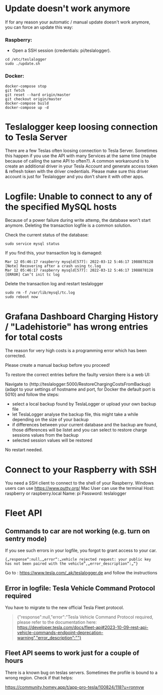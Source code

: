 # Update doesn't work anymore
If for any reason your automatic / manual update doesn't work anymore, you can force an update this way:
### Raspberry: 
- Open a SSH session (credentials: pi/teslalogger). 
```
cd /etc/teslalogger
sudo ./update.sh
```

### Docker:
```
docker-compose stop
git fetch
git reset --hard origin/master
git checkout origin/master
docker-compose build
docker-compose up -d
```

# Teslalogger keep loosing connection to Tesla Server
There are a few Teslas often loosing connection to Tesla Server. Sometimes this happen if you use the API with many Services at the same time (maybe because of calling the same API to often?). A common workaround is to create an additional driver in your Tesla Account and generate access token & refresh token with the driver credentials. Please make sure this driver account is just for Teslalogger and you don't share it with other apps. 

# Logfile: Unable to connect to any of the specified MySQL hosts
Because of a power failure during write attemp, the database won't start anymore. Deleting the transaction logfile is a common solution.

Check the current status of the database:
```
sudo service mysql status
```

If you find this, your transaction log is damaged:
```
Mar 12 05:46:17 raspberry mysqld[577]: 2022-03-12 5:46:17 1988878128 [Note] Recovering after a crash using tc.log
Mar 12 05:46:17 raspberry mysqld[577]: 2022-03-12 5:46:17 1988878128 [ERROR] Can’t init tc log
```

Delete the transaction log and restart teslalogger
```
sudo rm -f /var/lib/mysql/tc.log
sudo reboot now
```

# Grafana Dashboard Charging History / "Ladehistorie" has wrong entries for total costs

The reason for very high costs is a programming error which has been corrected.

Please create a manual backup before you proceed!

To restore the correct entries before the faulty version there is a web UI:

Navigate to (http://teslalogger:5000/RestoreChargingCostsFromBackup) (adapt to your settings of hostname and port, for Docker the default port is 5010) and
follow the steps:

- select a local backup found by TeslaLogger or upload your own backup file
- let TeslaLogger analyse the backup file, this might take a while depending on the size of your backup
- if differences between your current database and the backup are found, those differences will be listet and you can select to restore charge sessions values from the backup
- selected session values will be restored

No restart needed.

# Connect to your Raspberry with SSH
You need a SSH client to connect to the shell of your Raspberry. 
Windows users can use https://www.putty.org/ 
Mac User can use the terminal
Host: raspberry or raspberry.local
Name: pi
Password: teslalogger

# Fleet API
## Commands to car are not working (e.g. turn on sentry mode)
If you see such errors in your logfile, you forgot to grant access to your car.
```
{„response“:null,„error“:„vehicle rejected request: your public key has not been paired with the vehicle“,„error_description“:„“}
```
Go to : https://www.tesla.com/_ak/teslalogger.de and follow the instructions

## Error in logfile: Tesla Vehicle Command Protocol required
You have to migrate to the new official Tesla Fleet protocol.
> {"response":null,"error":"Tesla Vehicle Command Protocol required, please refer to the documentation here: https://developer.tesla.com/docs/fleet-api#2023-10-09-rest-api-vehicle-commands-endpoint-deprecation-warning","error_description":""}

## Fleet API seems to work just for a couple of hours
There is a known bug on teslas servers. Sometimes the profile is bound to a wrong region. Check if that helps:

https://community.homey.app/t/app-pro-tesla/100824/118?u=ronnyw
